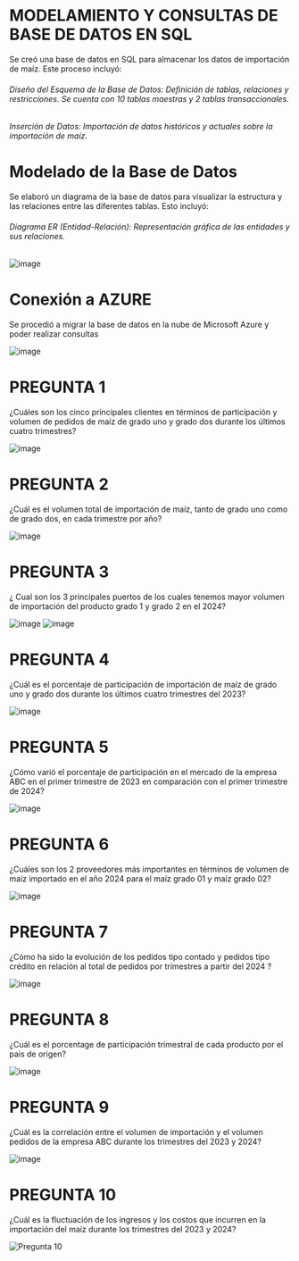 # MODELAMIENTO Y CONSULTAS DE BASE DE DATOS EN SQL 

Se creó una base de datos en SQL para almacenar los datos de importación de maíz. Este proceso incluyó:
###### Diseño del Esquema de la Base de Datos: Definición de tablas, relaciones y restricciones. Se cuenta con 10 tablas maestras y 2 tablas transaccionales.
###### Inserción de Datos: Importación de datos históricos y actuales sobre la importación de maíz.

# Modelado de la Base de Datos
Se elaboró un diagrama de la base de datos para visualizar la estructura y las relaciones entre las diferentes tablas. Esto incluyó:
###### Diagrama ER (Entidad-Relación): Representación gráfica de las entidades y sus relaciones.

![image](https://github.com/user-attachments/assets/0065fb36-c072-45a4-9de6-faab0f28ce20)

# Conexión a AZURE
Se procedió a migrar la base de datos en la nube de Microsoft Azure y poder realizar consultas 

![image](https://github.com/user-attachments/assets/b4d8ae3e-6c93-4b5d-a619-13b0131b9e75)

# PREGUNTA 1

¿Cuáles son los cinco principales clientes en términos de participación y volumen de pedidos de maíz de grado uno y grado dos durante los últimos cuatro trimestres?

![image](https://github.com/user-attachments/assets/db02dcef-a326-4dc9-8b92-caf64e48b858)


# PREGUNTA 2 

¿Cuál es el volumen total de importación de maíz, tanto de grado uno como de grado dos, en cada trimestre por año?

![image](https://github.com/user-attachments/assets/70aed6d8-3ed2-4c5e-9b51-db81745f2300)

# PREGUNTA 3

¿ Cual son los 3 principales puertos  de los cuales tenemos mayor volumen  de importación del producto grado 1  y  grado 2 en el 2024?

![image](https://github.com/user-attachments/assets/5789dba5-668e-4e97-ae4a-d612f6e2d5fd)
![image](https://github.com/user-attachments/assets/7ca39b3e-4838-4448-a867-b45a2a32762b)

# PREGUNTA 4 

¿Cuál es el porcentaje de participación de importación de maíz de grado uno y grado dos durante los últimos cuatro trimestres del 2023? 

![image](https://github.com/user-attachments/assets/83787025-fe2c-4de3-b676-867c96b2444d)

# PREGUNTA 5 

¿Cómo varió el porcentaje de participación en el mercado de la empresa ABC en el primer trimestre de 2023 en comparación con el primer trimestre de 2024? 

![image](https://github.com/user-attachments/assets/6205cd01-90eb-4fc1-993b-f277a0d015f2)

# PREGUNTA 6

¿Cuáles son los 2 proveedores  más importantes en términos de volumen de maíz importado en el año 2024 para el maíz grado 01 y maíz grado 02? 

![image](https://github.com/user-attachments/assets/60f50d47-3823-439e-a583-0780a2f2933a)

# PREGUNTA 7

¿Cómo ha sido la evolución de los pedidos tipo contado y pedidos tipo crédito en relación al total de pedidos por trimestres a partir del 2024 ?

![image](https://github.com/user-attachments/assets/49e54b16-ab9e-45e8-add4-54fe6716122a)

# PREGUNTA 8

¿Cuál es el porcentage de participación trimestral de cada producto por el pais de origen?

![image](https://github.com/user-attachments/assets/21ea18f9-d0be-4bcf-9c2a-53c5d1e99c0e)

# PREGUNTA 9

¿Cuál es la correlación entre el volumen de importación y el volumen pedidos de la empresa ABC durante los trimestres del 2023 y 2024?

![image](https://github.com/user-attachments/assets/505c1f30-bb82-4d61-9352-33e41c29e02a)


# PREGUNTA 10

¿Cuál es la fluctuación de los ingresos y los costos que incurren en la importación del maíz durante los trimestres del 2023 y 2024?

![Pregunta 10](https://github.com/user-attachments/assets/75fe6ed1-2be5-4a94-94b6-436f0c50ea75)
